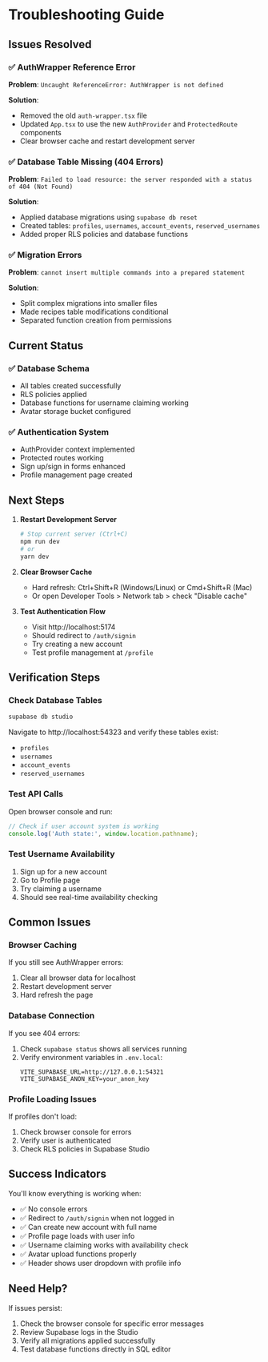 # Troubleshooting Guide

## Issues Resolved

### ✅ AuthWrapper Reference Error

**Problem**: `Uncaught ReferenceError: AuthWrapper is not defined`

**Solution**:

- Removed the old `auth-wrapper.tsx` file
- Updated `App.tsx` to use the new `AuthProvider` and `ProtectedRoute` components
- Clear browser cache and restart development server

### ✅ Database Table Missing (404 Errors)

**Problem**: `Failed to load resource: the server responded with a status of 404 (Not Found)`

**Solution**:

- Applied database migrations using `supabase db reset`
- Created tables: `profiles`, `usernames`, `account_events`, `reserved_usernames`
- Added proper RLS policies and database functions

### ✅ Migration Errors

**Problem**: `cannot insert multiple commands into a prepared statement`

**Solution**:

- Split complex migrations into smaller files
- Made recipes table modifications conditional
- Separated function creation from permissions

## Current Status

### ✅ Database Schema

- All tables created successfully
- RLS policies applied
- Database functions for username claiming working
- Avatar storage bucket configured

### ✅ Authentication System

- AuthProvider context implemented
- Protected routes working
- Sign up/sign in forms enhanced
- Profile management page created

## Next Steps

1. **Restart Development Server**

   ```bash
   # Stop current server (Ctrl+C)
   npm run dev
   # or
   yarn dev
   ```

2. **Clear Browser Cache**
   - Hard refresh: Ctrl+Shift+R (Windows/Linux) or Cmd+Shift+R (Mac)
   - Or open Developer Tools > Network tab > check "Disable cache"

3. **Test Authentication Flow**
   - Visit http://localhost:5174
   - Should redirect to `/auth/signin`
   - Try creating a new account
   - Test profile management at `/profile`

## Verification Steps

### Check Database Tables

```bash
supabase db studio
```

Navigate to http://localhost:54323 and verify these tables exist:

- `profiles`
- `usernames`
- `account_events`
- `reserved_usernames`

### Test API Calls

Open browser console and run:

```javascript
// Check if user account system is working
console.log('Auth state:', window.location.pathname);
```

### Test Username Availability

1. Sign up for a new account
2. Go to Profile page
3. Try claiming a username
4. Should see real-time availability checking

## Common Issues

### Browser Caching

If you still see AuthWrapper errors:

1. Clear all browser data for localhost
2. Restart development server
3. Hard refresh the page

### Database Connection

If you see 404 errors:

1. Check `supabase status` shows all services running
2. Verify environment variables in `.env.local`:
   ```
   VITE_SUPABASE_URL=http://127.0.0.1:54321
   VITE_SUPABASE_ANON_KEY=your_anon_key
   ```

### Profile Loading Issues

If profiles don't load:

1. Check browser console for errors
2. Verify user is authenticated
3. Check RLS policies in Supabase Studio

## Success Indicators

You'll know everything is working when:

- ✅ No console errors
- ✅ Redirect to `/auth/signin` when not logged in
- ✅ Can create new account with full name
- ✅ Profile page loads with user info
- ✅ Username claiming works with availability check
- ✅ Avatar upload functions properly
- ✅ Header shows user dropdown with profile info

## Need Help?

If issues persist:

1. Check the browser console for specific error messages
2. Review Supabase logs in the Studio
3. Verify all migrations applied successfully
4. Test database functions directly in SQL editor
